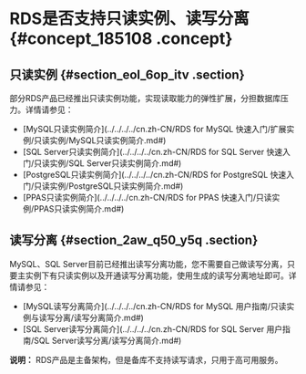 # RDS是否支持只读实例、读写分离 {#concept_185108 .concept}

## 只读实例 {#section_eol_6op_itv .section}

部分RDS产品已经推出只读实例功能，实现读取能力的弹性扩展，分担数据库压力。详情请参见：

-   [MySQL只读实例简介](../../../../cn.zh-CN/RDS for MySQL 快速入门/扩展实例/只读实例/MySQL只读实例简介.md#)
-   [SQL Server只读实例简介](../../../../cn.zh-CN/RDS for SQL Server 快速入门/只读实例/SQL Server只读实例简介.md#)
-   [PostgreSQL只读实例简介](../../../../cn.zh-CN/RDS for PostgreSQL 快速入门/只读实例/PostgreSQL只读实例简介.md#)
-   [PPAS只读实例简介](../../../../cn.zh-CN/RDS for PPAS 快速入门/只读实例/PPAS只读实例简介.md#)

## 读写分离 {#section_2aw_q50_y5q .section}

MySQL、SQL Server目前已经推出读写分离功能，您不需要自己做读写分离，只要主实例下有只读实例以及开通读写分离功能，使用生成的读写分离地址即可。详情请参见：

-   [MySQL读写分离简介](../../../../cn.zh-CN/RDS for MySQL 用户指南/只读实例与读写分离/读写分离简介.md#)
-   [SQL Server读写分离简介](../../../../cn.zh-CN/RDS for SQL Server 用户指南/SQL Server读写分离/读写分离简介.md#)

**说明：** RDS产品是主备架构，但是备库不支持读写请求，只用于高可用服务。

